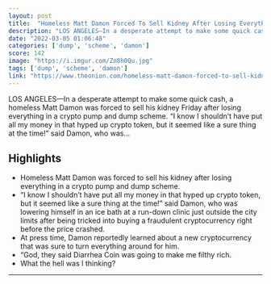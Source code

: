```yaml
---
layout: post
title:  "Homeless Matt Damon Forced To Sell Kidney After Losing Everything In Crypto Pump And Dump Scheme"
description: "LOS ANGELES—In a desperate attempt to make some quick cash, a homeless Matt Damon was forced to sell his kidney Friday after losing everything in a crypto pump and dump scheme. “I know I shouldn’t have put all my money in that hyped up crypto token, but it seemed like a sure thing at the time!” said Damon, who was…"
date: "2022-03-05 01:06:48"
categories: ['dump', 'scheme', 'damon']
score: 142
image: "https://i.imgur.com/Zn8h0Qu.jpg"
tags: ['dump', 'scheme', 'damon']
link: "https://www.theonion.com/homeless-matt-damon-forced-to-sell-kidney-after-losing-1848558644"
---
```


LOS ANGELES—In a desperate attempt to make some quick cash, a homeless Matt Damon was forced to sell his kidney Friday after losing everything in a crypto pump and dump scheme. “I know I shouldn’t have put all my money in that hyped up crypto token, but it seemed like a sure thing at the time!” said Damon, who was…

## Highlights

- Homeless Matt Damon was forced to sell his kidney after losing everything in a crypto pump and dump scheme.
- “I know I shouldn’t have put all my money in that hyped up crypto token, but it seemed like a sure thing at the time!” said Damon, who was lowering himself in an ice bath at a run-down clinic just outside the city limits after being tricked into buying a fraudulent cryptocurrency right before the price crashed.
- At press time, Damon reportedly learned about a new cryptocurrency that was sure to turn everything around for him.
- “God, they said Diarrhea Coin was going to make me filthy rich.
- What the hell was I thinking?

---
